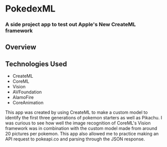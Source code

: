 # PokedexML
### A side project app to test out Apple's New CreateML framework

## Overview



## Technologies Used
* CreateML
* CoreML
* Vision
* AVFoundation
* AlamoFire
* CoreAnimation


This app was created by using CreateML to make a custom model to identify the first three generations of pokemon starters as well as Pikachu. I was curious to see how well the image recognition of CoreML's Vision framework was in combination with the custom model made from around 20 pictures per pokemon. This app also allowed me to practice making an API request to pokeapi.co and parsing through the JSON response. 
